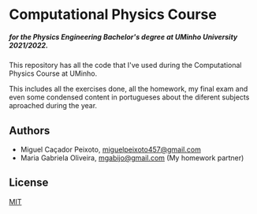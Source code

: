 # Computational Physics Course
##### for the Physics Engineering Bachelor's degree at UMinho University 2021/2022.

This repository has all the code that I've used during the Computational Physics Course at UMinho.

This includes all the exercises done, all the homework, my final exam and even some condensed content in portugueses about the diferent subjects aproached during the year.


## Authors
- Miguel Caçador Peixoto, miguelpeixoto457@gmail.com
- Maria Gabriela Oliveira, mgabijo@gmail.com (My homework partner)

## License
[MIT](https://choosealicense.com/licenses/mit/)
